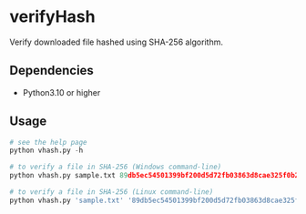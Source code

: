 # verifyHash
Verify downloaded file hashed using SHA-256 algorithm.

## Dependencies
- Python3.10 or higher

## Usage

```python
# see the help page
python vhash.py -h

# to verify a file in SHA-256 (Windows command-line)
python vhash.py sample.txt 89db5ec54501399bf200d5d72fb03863d8cae325f0b2a1d11f704483680e98a1

# to verify a file in SHA-256 (Linux command-line)
python vhash.py 'sample.txt' '89db5ec54501399bf200d5d72fb03863d8cae325f0b2a1d11f704483680e98a1'
```
